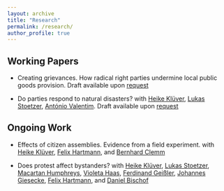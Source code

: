 ```yaml
---
layout: archive
title: "Research"
permalink: /research/
author_profile: true
---
```


## Working Papers

- Creating grievances. How radical right parties undermine local public goods provision. Draft available upon [request](mailto:tim.wappenhans@hu-berlin.de)


- Do parties respond to natural disasters? with  [Heike Klüver](https://www.heike-kluever.com/), [Lukas Stoetzer](https://www.lukas-stoetzer.org/), [António Valentim](https://antoniovalentim.github.io/). Draft available upon [request](mailto:tim.wappenhans@hu-berlin.de)


## Ongoing Work

- Effects of citizen assemblies. Evidence from a field experiment. with  [Heike Klüver](https://www.heike-kluever.com/), [Felix Hartmann](http://hartmannfelix.github.io/), and [Bernhard Clemm](https://bernhardclemm.com/) 

-  Does protest affect bystanders? with  [Heike Klüver](https://www.heike-kluever.com/), [Lukas Stoetzer](https://www.lukas-stoetzer.org/), [Macartan Humphreys](https://macartan.github.io/), [Violeta Haas](https://violeta-haas.github.io/research/), [Ferdinand Geißler](https://www.sowi.hu-berlin.de/de/lehrbereiche/empisoz/a-z/geisslerferdinand), [Johannes Giesecke](https://www.google.com/search?q=johannes+giesecke&oq=johannes+giesecke&aqs=chrome..69i57j0i22i30l9.4158j0j7&sourceid=chrome&ie=UTF-8), [Felix Hartmann](http://hartmannfelix.github.io/), and [Daniel Bischof](https://www.danbischof.com/)

